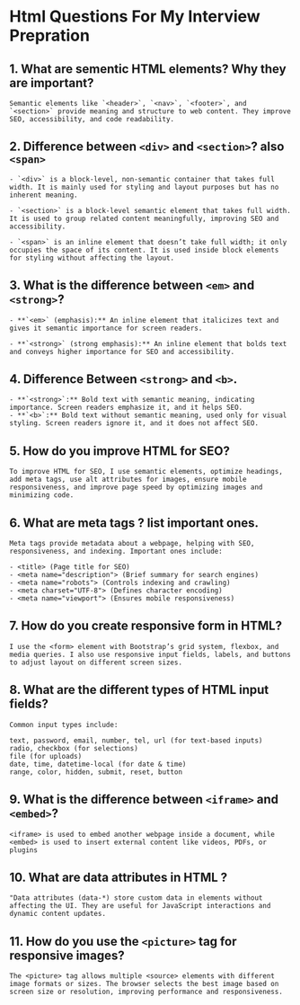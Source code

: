 # Html Questions For My Interview Prepration

## 1. What are sementic HTML elements? Why they are important? 
```
Semantic elements like `<header>`, `<nav>`, `<footer>`, and `<section>` provide meaning and structure to web content. They improve SEO, accessibility, and code readability.
```
## 2. Difference between `<div>` and `<section>`? also `<span>`
```
- `<div>` is a block-level, non-semantic container that takes full width. It is mainly used for styling and layout purposes but has no inherent meaning.  

- `<section>` is a block-level semantic element that takes full width. It is used to group related content meaningfully, improving SEO and accessibility.  

- `<span>` is an inline element that doesn’t take full width; it only occupies the space of its content. It is used inside block elements for styling without affecting the layout.  
```

## 3. What is the difference between `<em>` and `<strong>`?  
```
- **`<em>` (emphasis):** An inline element that italicizes text and gives it semantic importance for screen readers. 

- **`<strong>` (strong emphasis):** An inline element that bolds text and conveys higher importance for SEO and accessibility.  
```
## 4. Difference Between `<strong>` and `<b>`.
```
- **`<strong>`:** Bold text with semantic meaning, indicating importance. Screen readers emphasize it, and it helps SEO.
- **`<b>`:** Bold text without semantic meaning, used only for visual styling. Screen readers ignore it, and it does not affect SEO.
```
## 5. How do you improve HTML for SEO?
```
To improve HTML for SEO, I use semantic elements, optimize headings, add meta tags, use alt attributes for images, ensure mobile responsiveness, and improve page speed by optimizing images and minimizing code.
```
## 6. What are meta tags ? list important ones.
```
Meta tags provide metadata about a webpage, helping with SEO, responsiveness, and indexing. Important ones include:

- <title> (Page title for SEO)
- <meta name="description"> (Brief summary for search engines)
- <meta name="robots"> (Controls indexing and crawling)
- <meta charset="UTF-8"> (Defines character encoding)
- <meta name="viewport"> (Ensures mobile responsiveness)
```

## 7. How do you create responsive form in HTML? 
```
I use the <form> element with Bootstrap’s grid system, flexbox, and media queries. I also use responsive input fields, labels, and buttons to adjust layout on different screen sizes.
```

## 8. What are the different types of HTML input fields?
```
Common input types include:

text, password, email, number, tel, url (for text-based inputs)
radio, checkbox (for selections)
file (for uploads)
date, time, datetime-local (for date & time)
range, color, hidden, submit, reset, button

```
## 9. What is the difference between `<iframe>` and `<embed>`?
```
<iframe> is used to embed another webpage inside a document, while <embed> is used to insert external content like videos, PDFs, or plugins
```

## 10. What are data attributes in HTML ? 
```
"Data attributes (data-*) store custom data in elements without affecting the UI. They are useful for JavaScript interactions and dynamic content updates.
```

## 11. How do you use the `<picture>` tag for responsive images?
```
The <picture> tag allows multiple <source> elements with different image formats or sizes. The browser selects the best image based on screen size or resolution, improving performance and responsiveness.
```

